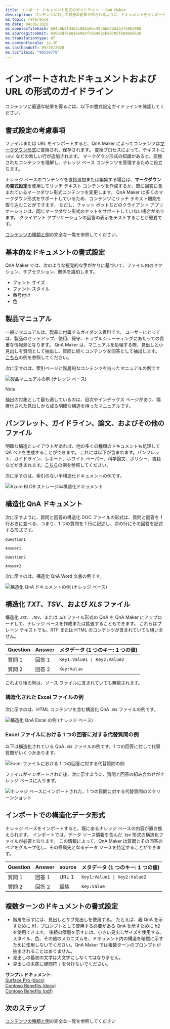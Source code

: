 ```yaml
---
title: インポート ドキュメント形式のガイドライン - QnA Maker
description: コンテンツに対して最善の結果が得られるように、ドキュメントをインポートするときはこれらのガイドラインを使用してください。
ms.topic: reference
ms.date: 04/06/2020
ms.openlocfilehash: b94c8b3fd4d4c082e0bc49c6bd42d3b37e963988
ms.sourcegitcommit: 03662d76a816e98cfc85462cbe9705f6890ed638
ms.translationtype: HT
ms.contentlocale: ja-JP
ms.lasthandoff: 09/15/2020
ms.locfileid: "90530779"
---
```

# <a name="format-guidelines-for-imported-documents-and-urls"></a>インポートされたドキュメントおよび URL の形式のガイドライン

コンテンツに最適な結果を得るには、以下の書式設定ガイドラインを確認してください。

## <a name="formatting-considerations"></a>書式設定の考慮事項

ファイルまたは URL をインポートすると、QnA Maker によってコンテンツは[マークダウン形式](https://en.wikipedia.org/wiki/Markdown)に変換され、保存されます。 変換プロセスによって、テキストに `\n\n` などの新しい行が追加されます。 マークダウン形式の知識があると、変換されたコンテンツを理解し、ナレッジ ベース コンテンツを管理するために役立ちます。

ナレッジ ベースのコンテンツを直接追加または編集する場合は、**マークダウンの書式設定**を使用してリッチ テキスト コンテンツを作成するか、既に回答に含まれているマークダウン形式コンテンツを変更します。 QnA Maker は多くのマークダウン形式をサポートしているため、コンテンツにリッチ テキスト機能を取り込むことができます。 ただし、チャット ボットなどのクライアント アプリケーションは、同じマークダウン形式のセットをサポートしていない場合があります。 クライアント アプリケーションの回答の表示をテストすることが重要です。

[コンテンツの種類と例](./Concepts/content-types.md#file-and-url-data-types)の完全な一覧を参照してください。

## <a name="basic-document-formatting"></a>基本的なドキュメントの書式設定

QnA Maker では、次のような視覚的な手がかりに基づいて、ファイル内のセクション、サブセクション、関係を識別します。

* フォント サイズ
* フォント スタイル
* 番号付け
* 色

## <a name="product-manuals"></a>製品マニュアル

一般にマニュアルは、製品に付属するガイダンス資料です。 ユーザーにとっては、製品のセットアップ、使用、保守、トラブルシューティングにあたっての貴重な情報源となります。 QnA Maker は、マニュアルを処理する際、見出しと小見出しを質問として抽出し、質問に続くコンテンツを回答として抽出します。 [こちら](https://download.microsoft.com/download/2/9/B/29B20383-302C-4517-A006-B0186F04BE28/surface-pro-4-user-guide-EN.pdf)の例を参照してください。

次に示すのは、索引ページと階層的なコンテンツを持ったマニュアルの例です

 ![製品マニュアルの例 (ナレッジ ベース)](./media/qnamaker-concepts-datasources/product-manual.png)

> [!NOTE]
> 抽出の対象として最も適しているのは、目次やインデックス ページがあり、階層化された見出しから成る明確な構造を持ったマニュアルです。

## <a name="brochures-guidelines-papers-and-other-files"></a>パンフレット、ガイドライン、論文、およびその他のファイル

明確な構造とレイアウトがあれば、他の多くの種類のドキュメントも処理して QA ペアを生成することができます。 これには以下が含まれます。パンフレット、ガイドライン、レポート、ホワイト ペーパー、科学論文、ポリシー、書籍などが含まれます。[こちら](https://qnamakerstore.blob.core.windows.net/qnamakerdata/docs/Manage%20Azure%20Blob%20Storage.docx)の例を参照してください。

次に示すのは、索引のない半構造化ドキュメントの例です。

 ![Azure BLOB ストレージ半構造化ドキュメント](./media/qnamaker-concepts-datasources/semi-structured-doc.png)

## <a name="structured-qna-document"></a>構造化 QnA ドキュメント

次に示すように、質問と回答の構造化 DOC ファイルの形式は、質問と回答を 1 行おきに並べる、つまり、1 つの質問を 1 行に記述し、次の行にその回答を記述する形式です。

```text
Question1

Answer1

Question2

Answer2
```

次に示すのは、構造化 QnA Word 文書の例です。

 ![構造化 QnA ドキュメントの例 (ナレッジ ベース)](./media/qnamaker-concepts-datasources/structured-qna-doc.png)

## <a name="structured-txt-tsv-and-xls-files"></a>構造化 *TXT*、*TSV*、および *XLS* ファイル

構造化 *.txt*、 *.tsv*、または *.xls* ファイル形式の QnA を QnA Maker にアップロードして、ナレッジ ベースを作成または拡張することもできます。  これらはプレーン テキストでも、RTF または HTML のコンテンツが含まれていても構いません。

| Question  | Answer  | メタデータ (1 つのキー: 1 つの値) |
|-----------|---------|-------------------------|
| 質問 1 | 回答 1 | <code>Key1:Value1 &#124; Key2:Value2</code> |
| 質問 2 | 回答 2 |      `Key:Value`           |

これより後の列は、ソース ファイルに含まれていても無視されます。

### <a name="example-of-structured-excel-file"></a>構造化された Excel ファイルの例

次に示すのは、HTML コンテンツを含む構造化 QnA *.xls* ファイルの例です。

 ![構造化 QnA Excel の例 (ナレッジ ベース)](./media/qnamaker-concepts-datasources/structured-qna-xls.png)

### <a name="example-of-alternate-questions-for-single-answer-in-excel-file"></a>Excel ファイルにおける 1 つの回答に対する代替質問の例

以下は構造化されている QnA *.xls* ファイルの例です。1 つの回答に対して代替質問がいくつかあります。

 ![Excel ファイルにおける 1 つの回答に対する代替質問の例](./media/qnamaker-concepts-datasources/xls-alternate-question-example.png)

ファイルがインポートされた後、次に示すように、質問と回答の組み合わせがナレッジ ベースに入ります。

 ![ナレッジ ベースにインポートされた、1 つの質問に対する代替質問のスクリーンショット](./media/qnamaker-concepts-datasources/xls-alternate-question-example-after-import.png)

## <a name="structured-data-format-through-import"></a>インポートでの構造化データ形式

ナレッジ ベースをインポートすると、既にあるナレッジ ベースの内容が置き換えられます。 インポートでは、データ ソース情報を含んだ .tsv 形式の構造化ファイルが必要となります。 この情報によって、QnA Maker は質問とその回答のペアをグループ化し、その帰属先となるデータ ソースを特定することができます。

| Question  | Answer  | source| メタデータ (1 つのキー: 1 つの値) |
|-----------|---------|----|---------------------|
| 質問 1 | 回答 1 | URL 1 | <code>Key1:Value1 &#124; Key2:Value2</code> |
| 質問 2 | 回答 2 | 編集|    `Key:Value`       |

<a href="#formatting-considerations"></a>

## <a name="multi-turn-document-formatting"></a>複数ターンのドキュメントの書式設定

* 階層を示すには、見出しとサブ見出しを使用する。 たとえば、親 QnA を示すために h1、プロンプトとして使用する必要がある QnA を示すために h2 を使用できます。 後続の階層を示すには、小さい見出しサイズを使用する。 スタイル、色、その他のメカニズムを、ドキュメント内の構造を暗黙に示すために使用しないでください。QnA Maker では複数ターンのプロンプトが抽出されることはありません。
* 見出しの最初の文字は大文字にしなくてはなりません。
* 見出しの末尾に疑問符 `?` を付けないでください。

**サンプル ドキュメント**:<br>[Surface Pro (docx)](https://github.com/Azure-Samples/cognitive-services-sample-data-files/blob/master/qna-maker/data-source-formats/multi-turn.docx)<br>[Contoso Benefits (docx)](https://github.com/Azure-Samples/cognitive-services-sample-data-files/blob/master/qna-maker/data-source-formats/Multiturn-ContosoBenefits.docx)<br>[Contoso Benefits (pdf)](https://github.com/Azure-Samples/cognitive-services-sample-data-files/blob/master/qna-maker/data-source-formats/Multiturn-ContosoBenefits.pdf)

## <a name="next-steps"></a>次のステップ

[コンテンツの種類と例](./Concepts/content-types.md#file-and-url-data-types)の完全な一覧を参照してください